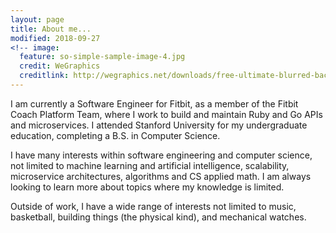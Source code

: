 ```yaml
---
layout: page
title: About me...
modified: 2018-09-27
<!-- image:
  feature: so-simple-sample-image-4.jpg
  credit: WeGraphics
  creditlink: http://wegraphics.net/downloads/free-ultimate-blurred-background-pack/ -->
---
```


I am currently a Software Engineer for Fitbit, as a member of the Fitbit Coach Platform Team, where I work to build and maintain Ruby and Go APIs and microservices. I attended Stanford University for my undergraduate education, completing a B.S. in Computer Science.

I have many interests within software engineering and computer science, not limited to machine learning and artificial intelligence, scalability, microservice architectures, algorithms and CS applied math. I am always looking to learn more about topics where my knowledge is limited.

Outside of work, I have a wide range of interests not limited to music, basketball, building things (the physical kind), and mechanical watches.